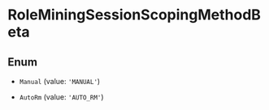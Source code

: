 # RoleMiningSessionScopingMethodBeta

## Enum


* `Manual` (value: `'MANUAL'`)

* `AutoRm` (value: `'AUTO_RM'`)

